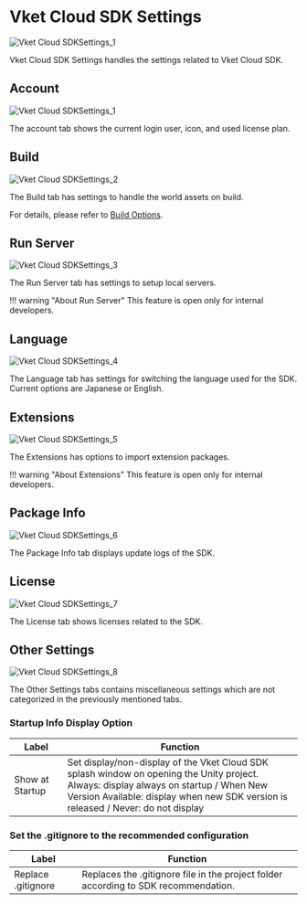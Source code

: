 # Vket Cloud SDK Settings

![Vket Cloud SDKSettings_1](img/VketCloudSDKSettings_1.jpg)

Vket Cloud SDK Settings handles the settings related to Vket Cloud SDK.

## Account

![Vket Cloud SDKSettings_1](img/VketCloudSDKSettings_1.jpg)

The account tab shows the current login user, icon, and used license plan.

## Build

![Vket Cloud SDKSettings_2](img/VketCloudSDKSettings_2.jpg)

The Build tab has settings to handle the world assets on build.

For details, please refer to [Build Options](../WorldEditingTips/BuildOptions.md).

## Run Server

![Vket Cloud SDKSettings_3](img/VketCloudSDKSettings_3.jpg)

The Run Server tab has settings to setup local servers.

!!! warning "About Run Server"
    This feature is open only for internal developers.

## Language

![Vket Cloud SDKSettings_4](img/VketCloudSDKSettings_4.jpg)

The Language tab has settings for switching the language used for the SDK.<br>
Current options are Japanese or English.

## Extensions

![Vket Cloud SDKSettings_5](img/VketCloudSDKSettings_5.jpg)

The Extensions has options to import extension packages.

!!! warning "About Extensions"
    This feature is open only for internal developers.

## Package Info

![Vket Cloud SDKSettings_6](img/VketCloudSDKSettings_6.jpg)

The Package Info tab displays update logs of the SDK.

## License

![Vket Cloud SDKSettings_7](img/VketCloudSDKSettings_7.jpg)

The License tab shows licenses related to the SDK.

## Other Settings

![Vket Cloud SDKSettings_8](img/VketCloudSDKSettings_8.jpg)

The Other Settings tabs contains miscellaneous settings which are not categorized in the previously mentioned tabs.

### Startup Info Display Option

| Label | Function |
| ---- | ---- |
| Show at Startup | Set display/non-display of the Vket Cloud SDK splash window on opening the Unity project.<br> Always: display always on startup / When New Version Available: display when new SDK version is released / Never: do not display |

### Set the .gitignore to the recommended configuration

| Label | Function |
| ---- | ---- |
| Replace .gitignore | Replaces the .gitignore file in the project folder according to SDK recommendation. |
